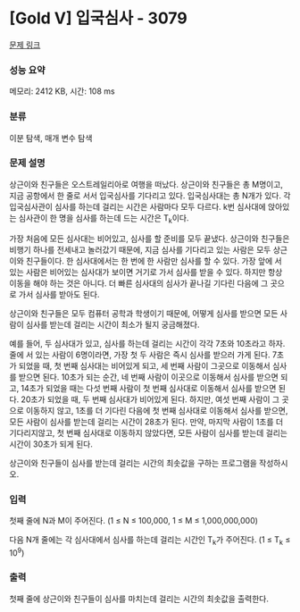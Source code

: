 # [Gold V] 입국심사 - 3079 

[문제 링크](https://www.acmicpc.net/problem/3079) 

### 성능 요약

메모리: 2412 KB, 시간: 108 ms

### 분류

이분 탐색, 매개 변수 탐색

### 문제 설명

<p>상근이와 친구들은 오스트레일리아로 여행을 떠났다. 상근이와 친구들은 총 M명이고, 지금 공항에서 한 줄로 서서 입국심사를 기다리고 있다. 입국심사대는 총 N개가 있다. 각 입국심사관이 심사를 하는데 걸리는 시간은 사람마다 모두 다르다. k번 심사대에 앉아있는 심사관이 한 명을 심사를 하는데 드는 시간은 T<sub>k</sub>이다.</p>

<p>가장 처음에 모든 심사대는 비어있고, 심사를 할 준비를 모두 끝냈다. 상근이와 친구들은 비행기 하나를 전세내고 놀러갔기 때문에, 지금 심사를 기다리고 있는 사람은 모두 상근이와 친구들이다. 한 심사대에서는 한 번에 한 사람만 심사를 할 수 있다. 가장 앞에 서 있는 사람은 비어있는 심사대가 보이면 거기로 가서 심사를 받을 수 있다. 하지만 항상 이동을 해야 하는 것은 아니다. 더 빠른 심사대의 심사가 끝나길 기다린 다음에 그 곳으로 가서 심사를 받아도 된다.</p>

<p>상근이와 친구들은 모두 컴퓨터 공학과 학생이기 때문에, 어떻게 심사를 받으면 모든 사람이 심사를 받는데 걸리는 시간이 최소가 될지 궁금해졌다.</p>

<p>예를 들어, 두 심사대가 있고, 심사를 하는데 걸리는 시간이 각각 7초와 10초라고 하자. 줄에 서 있는 사람이 6명이라면, 가장 첫 두 사람은 즉시 심사를 받으러 가게 된다. 7초가 되었을 때, 첫 번째 심사대는 비어있게 되고, 세 번째 사람이 그곳으로 이동해서 심사를 받으면 된다. 10초가 되는 순간, 네 번째 사람이 이곳으로 이동해서 심사를 받으면 되고, 14초가 되었을 때는 다섯 번째 사람이 첫 번째 심사대로 이동해서 심사를 받으면 된다. 20초가 되었을 때, 두 번째 심사대가 비어있게 된다. 하지만, 여섯 번째 사람이 그 곳으로 이동하지 않고, 1초를 더 기다린 다음에 첫 번째 심사대로 이동해서 심사를 받으면, 모든 사람이 심사를 받는데 걸리는 시간이 28초가 된다. 만약, 마지막 사람이 1초를 더 기다리지않고, 첫 번째 심사대로 이동하지 않았다면, 모든 사람이 심사를 받는데 걸리는 시간이 30초가 되게 된다.</p>

<p>상근이와 친구들이 심사를 받는데 걸리는 시간의 최솟값을 구하는 프로그램을 작성하시오.</p>

### 입력 

 <p>첫째 줄에 N과 M이 주어진다. (1 ≤ N ≤ 100,000, 1 ≤ M ≤ 1,000,000,000)</p>

<p>다음 N개 줄에는 각 심사대에서 심사를 하는데 걸리는 시간인 T<sub>k</sub>가 주어진다. (1 ≤ T<sub>k</sub> ≤ 10<sup>9</sup>)</p>

### 출력 

 <p>첫째 줄에 상근이와 친구들이 심사를 마치는데 걸리는 시간의 최솟값을 출력한다. </p>


